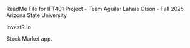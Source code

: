 ReadMe File for IFT401 Project - Team Aguilar Lahaie Olson - Fall 2025 Arizona State University


InvestR.io

Stock Market app. 


